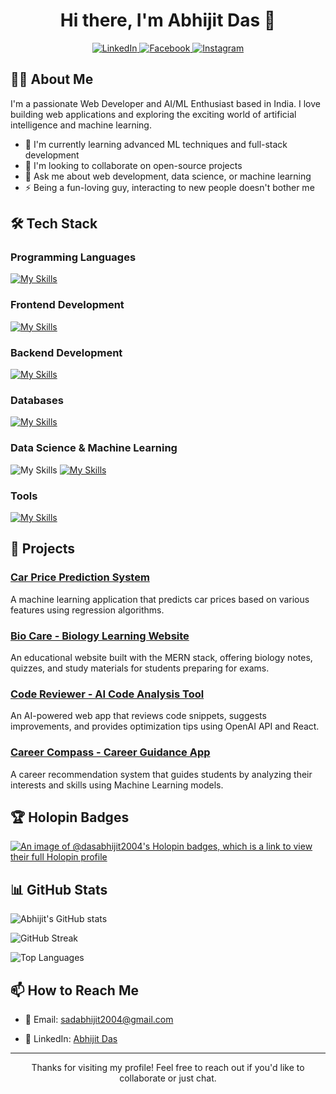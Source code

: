 <h1 align="center">Hi there, I'm Abhijit Das 👋</h1>

<p align="center">
  <a href="https://www.linkedin.com/in/abhijit-das-35b72224a">
    <img src="https://img.shields.io/badge/LinkedIn-0077B5?style=for-the-badge&logo=linkedin&logoColor=white" alt="LinkedIn" />
  </a>
  <a href="https://www.facebook.com/100022884379548">
    <img src="https://img.shields.io/badge/Facebook-1877F2?style=for-the-badge&logo=facebook&logoColor=white" alt="Facebook" />
  </a>
  <a href="https://www.instagram.com/abhijit_das_006">
    <img src="https://img.shields.io/badge/Instagram-E4405F?style=for-the-badge&logo=instagram&logoColor=white" alt="Instagram" />
  </a>
</p>

## 👨‍💻 About Me

I'm a passionate Web Developer and AI/ML Enthusiast based in India. I love building web applications and exploring the exciting world of artificial intelligence and machine learning.

- 🌱 I'm currently learning advanced ML techniques and full-stack development
- 👯 I'm looking to collaborate on open-source projects
- 💬 Ask me about web development, data science, or machine learning
- ⚡ Being a fun-loving guy, interacting to new people doesn't bother me

## 🛠️ Tech Stack

### Programming Languages
[![My Skills](https://skillicons.dev/icons?i=c,cpp,java,python,js)](https://skillicons.dev)

### Frontend Development
[![My Skills](https://skillicons.dev/icons?i=html,css,react,bootstrap,tailwind)](https://skillicons.dev)

### Backend Development
[![My Skills](https://skillicons.dev/icons?i=nodejs,express)](https://skillicons.dev)

### Databases
[![My Skills](https://skillicons.dev/icons?i=mongodb,mysql,firebase)](https://skillicons.dev)

### Data Science & Machine Learning
![My Skills](https://go-skill-icons.vercel.app/api/icons?i=pandas,numpy)
[![My Skills](https://skillicons.dev/icons?i=scikitlearn)](https://skillicons.dev)

### Tools
[![My Skills](https://skillicons.dev/icons?i=postman,figma,git,vercel,netlify,notion)](https://skillicons.dev)

## 🚀 Projects

### [Car Price Prediction System](https://car-price-prediction-ad.streamlit.app/)
A machine learning application that predicts car prices based on various features using regression algorithms.

### [Bio Care - Biology Learning Website](https://bio-care-one.vercel.app/)
An educational website built with the MERN stack, offering biology notes, quizzes, and study materials for students preparing for exams.

### [Code Reviewer - AI Code Analysis Tool](https://code-reviewer-lemon.vercel.app/)
An AI-powered web app that reviews code snippets, suggests improvements, and provides optimization tips using OpenAI API and React.

### [Career Compass - Career Guidance App](https://career-compass-chi.vercel.app/)
A career recommendation system that guides students by analyzing their interests and skills using Machine Learning models.

## 🏆 Holopin Badges

[![An image of @dasabhijit2004's Holopin badges, which is a link to view their full Holopin profile](https://holopin.me/dasabhijit2004)](https://holopin.io/@dasabhijit2004)

## 📊 GitHub Stats

![Abhijit's GitHub stats](https://github-readme-stats.vercel.app/api?username=dasabhijit2004&show_icons=true&theme=radical)

![GitHub Streak](https://github-readme-streak-stats.herokuapp.com/?user=dasabhijit2004&theme=radical)

![Top Languages](https://github-readme-stats.vercel.app/api/top-langs/?username=dasabhijit2004&layout=compact&theme=radical)

## 📫 How to Reach Me

- 📧 Email: [sadabhijit2004@gmail.com](mailto:sadabhijit2004@gmail.com)

- 💼 LinkedIn: [Abhijit Das](https://www.linkedin.com/in/abhijit-das-35b72224a)

---

<p align="center">Thanks for visiting my profile! Feel free to reach out if you'd like to collaborate or just chat.</p>
